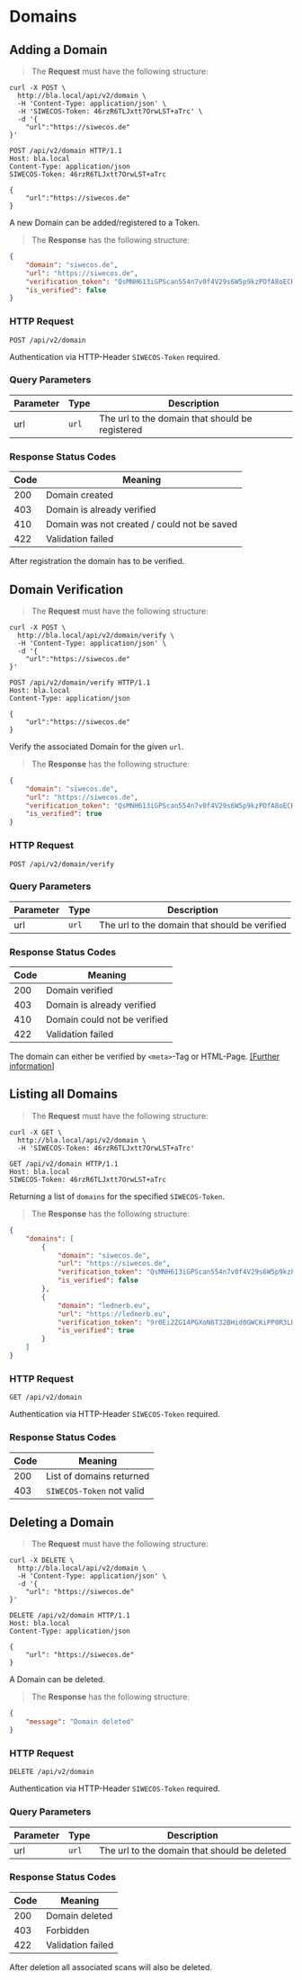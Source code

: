 # Domains

## Adding a Domain

> The **Request** must have the following structure:

```shell
curl -X POST \
  http://bla.local/api/v2/domain \
  -H 'Content-Type: application/json' \
  -H 'SIWECOS-Token: 46rzR6TLJxtt7OrwLST+aTrc' \
  -d '{
    "url":"https://siwecos.de"
}'
```

```http
POST /api/v2/domain HTTP/1.1
Host: bla.local
Content-Type: application/json
SIWECOS-Token: 46rzR6TLJxtt7OrwLST+aTrc

{
    "url":"https://siwecos.de"
}
```

A new Domain can be added/registered to a Token.

> The **Response** has the following structure:

```json
{
    "domain": "siwecos.de",
    "url": "https://siwecos.de",
    "verification_token": "QsMNH613iGPScan554n7v0f4V29s6W5p9kzPOfA8oECH1Drejv7jpUE53i323tU8",
    "is_verified": false
}
```

### HTTP Request

`POST /api/v2/domain`

<aside class="notice">
Authentication via HTTP-Header <code>SIWECOS-Token</code> required.
</aside>

### Query Parameters

| Parameter | Type  | Description                                     |
| --------- | ----- | ----------------------------------------------- |
| url       | `url` | The url to the domain that should be registered |

### Response Status Codes

| Code | Meaning                                     |
| ---- | ------------------------------------------- |
| 200  | Domain created                              |
| 403  | Domain is already verified                  |
| 410  | Domain was not created / could not be saved |
| 422  | Validation failed                           |

<aside class="notice">
After registration the domain has to be verified.
</aside>

## Domain Verification

> The **Request** must have the following structure:

```shell
curl -X POST \
  http://bla.local/api/v2/domain/verify \
  -H 'Content-Type: application/json' \
  -d '{
    "url":"https://siwecos.de"
}'
```

```http
POST /api/v2/domain/verify HTTP/1.1
Host: bla.local
Content-Type: application/json

{
    "url":"https://siwecos.de"
}
```

Verify the associated Domain for the given `url`.

> The **Response** has the following structure:

```json
{
    "domain": "siwecos.de",
    "url": "https://siwecos.de",
    "verification_token": "QsMNH613iGPScan554n7v0f4V29s6W5p9kzPOfA8oECH1Drejv7jpUE53i323tU8",
    "is_verified": true
}
```

### HTTP Request

`POST /api/v2/domain/verify`


### Query Parameters

| Parameter | Type  | Description                                   |
| --------- | ----- | --------------------------------------------- |
| url       | `url` | The url to the domain that should be verified |

### Response Status Codes

| Code | Meaning                      |
| ---- | ---------------------------- |
| 200  | Domain verified              |
| 403  | Domain is already verified   |
| 410  | Domain could not be verified |
| 422  | Validation failed            |

<aside class="notice">
The domain can either be verified by <code>&lt;meta&gt;</code>-Tag or HTML-Page. <a href="https://siwecos.de/wiki/Domain-Verification/EN" target="_blank">[Further information]</a>
</aside>


## Listing all Domains

> The **Request** must have the following structure:

```shell
curl -X GET \
  http://bla.local/api/v2/domain \
  -H 'SIWECOS-Token: 46rzR6TLJxtt7OrwLST+aTrc'
```

```http
GET /api/v2/domain HTTP/1.1
Host: bla.local
SIWECOS-Token: 46rzR6TLJxtt7OrwLST+aTrc

```

Returning a list of `domains` for the specified `SIWECOS-Token`.

> The **Response** has the following structure:

```json
{
    "domains": [
        {
            "domain": "siwecos.de",
            "url": "https://siwecos.de",
            "verification_token": "QsMNH613iGPScan554n7v0f4V29s6W5p9kzPOfA8oECH1Drejv7jpUE53i323tU8",
            "is_verified": false
        },
        {
            "domain": "lednerb.eu",
            "url": "https://lednerb.eu",
            "verification_token": "9r0Ei2ZG14PGXoN6T32BHid0GWCKiPP0R3LDZo7U8oE2z5JaBL80k5n1284Pql7I",
            "is_verified": true
        }
    ]
}
```

### HTTP Request

`GET /api/v2/domain`

<aside class="notice">
Authentication via HTTP-Header <code>SIWECOS-Token</code> required.
</aside>


### Response Status Codes

| Code | Meaning                   |
| ---- | ------------------------- |
| 200  | List of domains returned  |
| 403  | `SIWECOS-Token` not valid |



## Deleting a Domain

> The **Request** must have the following structure:

```shell
curl -X DELETE \
  http://bla.local/api/v2/domain \
  -H 'Content-Type: application/json' \
  -d '{
	"url": "https://siwecos.de"
}'
```

```http
DELETE /api/v2/domain HTTP/1.1
Host: bla.local
Content-Type: application/json

{
	"url": "https://siwecos.de"
}
```

A Domain can be deleted.

> The **Response** has the following structure:

```json
{
    "message": "Domain deleted"
}
```

### HTTP Request

`DELETE /api/v2/domain`

<aside class="notice">
Authentication via HTTP-Header <code>SIWECOS-Token</code> required.
</aside>

### Query Parameters

| Parameter | Type  | Description                                  |
| --------- | ----- | -------------------------------------------- |
| url       | `url` | The url to the domain that should be deleted |

### Response Status Codes

| Code | Meaning           |
| ---- | ----------------- |
| 200  | Domain deleted    |
| 403  | Forbidden         |
| 422  | Validation failed |

<aside class="warning">
After deletion all associated scans will also be deleted.
</aside>
